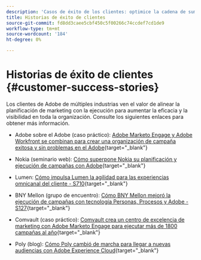 ```yaml
---
description: 'Casos de éxito de los clientes: optimice la cadena de suministro de Campaign con Marketo y Workfront'
title: Historias de éxito de clientes
source-git-commit: fd8dd3caee5cbf450c5f00266c74ccdef7cd1de9
workflow-type: tm+mt
source-wordcount: '184'
ht-degree: 0%

---
```


# Historias de éxito de clientes {#customer-success-stories}

Los clientes de Adobe de múltiples industrias ven el valor de alinear la planificación de marketing con la ejecución para aumentar la eficacia y la visibilidad en toda la organización. Consulte los siguientes enlaces para obtener más información.

* Adobe sobre el Adobe (caso práctico): [Adobe Marketo Engage y Adobe Workfront se combinan para crear una organización de campaña exitosa y sin problemas en el Adobe](https://business.adobe.com/customer-success-stories/adobe-campaign-orchestration-case-study){target=&quot;_blank&quot;}

* Nokia (seminario web): [Cómo superpone Nokia su planificación y ejecución de campañas con Adobe](https://engage.adobe.com/MarWF22Q4WBR-Registration.html){target=&quot;_blank&quot;}

* Lumen: [Cómo impulsa Lumen la agilidad para las experiencias omnicanal del cliente - S710](https://business.adobe.com/summit/2022/sessions/how-lumen-drives-agility-for-omnichannel-customer-s710.html){target=&quot;_blank&quot;}

* BNY Mellon (grupo de encuentro): [Cómo BNY Mellon mejoró la ejecución de campañas con tecnología Personas, Procesos y Adobe - S127](https://business.adobe.com/events/experience-makers-live/2022/sessions/how-bny-mellon-improved-campaign-execution-with-pe-s127.html){target=&quot;_blank&quot;}

* Comvault (caso práctico): [Comvault crea un centro de excelencia de marketing con Adobe Marketo Engage para ejecutar más de 1800 campañas al año](https://business.adobe.com/customer-success-stories/commvault-case-study){target=&quot;_blank&quot;}

* Poly (blog): [Cómo Poly cambió de marcha para llegar a nuevas audiencias con Adobe Experience Cloud](https://business.adobe.com/blog/basics/how-poly-shifted-gears-reach-new-audiences-adobe-experience-cloud){target=&quot;_blank&quot;}
